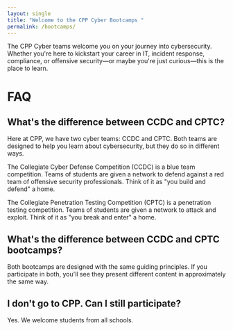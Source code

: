 ```yaml
---
layout: single
title: "Welcome to the CPP Cyber Bootcamps "
permalink: /bootcamps/
---
```


The CPP Cyber teams welcome you on your journey into cybersecurity. Whether you're here to kickstart your career in IT, incident response, compliance, or offensive security&mdash;or maybe you're just curious&mdash;this is the place to learn.

# FAQ

## What's the difference between CCDC and CPTC?

Here at CPP, we have two cyber teams: CCDC and CPTC. Both teams are designed to help you learn about cybersecurity, but they do so in different ways.

The Collegiate Cyber Defense Competition (CCDC) is a blue team competition. Teams of students are given a network to defend against a red team of offensive security professionals. Think of it as "you build and defend" a home.

The Collegiate Penetration Testing Competition (CPTC) is a penetration testing competition. Teams of students are given a network to attack and exploit. Think of it as "you break and enter" a home.

## What's the difference between CCDC and CPTC bootcamps?

Both bootcamps are designed with the same guiding principles. If you participate in both, you'll see they present different content in approximately the same way. 

## I don't go to CPP. Can I still participate?

Yes. We welcome students from all schools. 